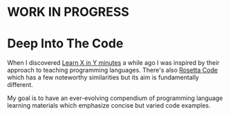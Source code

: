 # WORK IN PROGRESS

# Deep Into The Code

When I discovered [Learn X in Y minutes](https://learnxinyminutes.com/) a while ago I was inspired by their approach to teaching programming languages.  There's also [Rosetta Code](http://rosettacode.org/wiki/Rosetta_Code) which has a few noteworthy similarities but its aim is fundamentally different.

My goal is to have an ever-evolving compendium of programming language learning materials which emphasize concise but varied code examples.
